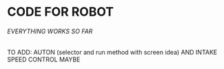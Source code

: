 # CODE FOR ROBOT

###### *EVERYTHING WORKS SO FAR*

TO ADD: AUTON (selector and run method with screen idea) AND INTAKE SPEED CONTROL MAYBE
